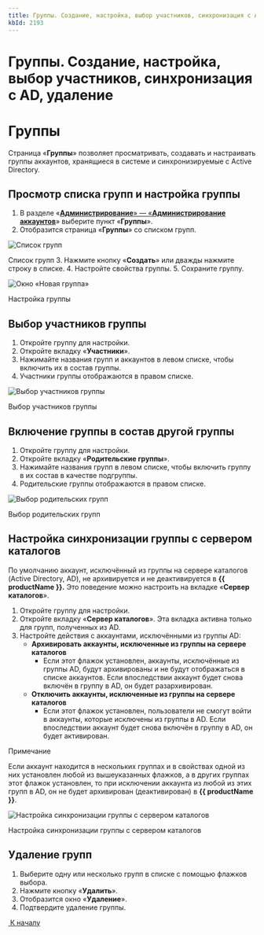 ```yaml
---
title: Группы. Создание, настройка, выбор участников, синхронизация с AD, удаление
kbId: 2193
---
```


# Группы. Создание, настройка, выбор участников, синхронизация с AD, удаление

# Группы

Страница «**Группы**» позволяет просматривать, создавать и настраивать группы аккаунтов, хранящиеся в системе и синхронизируемые с Active Directory.

## Просмотр списка групп и настройка группы

1. В разделе «[**Администрирование**» — «**Администрирование аккаунтов**](https://kb.comindware.ru/article.php?id=2191#mcetoc_1gjrh0osl3)» выберите пункт «**Группы**».
2. Отобразится страница «**Группы**» со списком групп.


![Список групп](https://kb.comindware.ru/assets/groups_page.png)

Список групп
3. Нажмите кнопку «**Создать**» или дважды нажмите строку в списке.
4. Настройте свойства группы.
5. Сохраните группу.


![Окно «Новая группа»](https://kb.comindware.ru/assets/new_group.png)

Настройка группы

## Выбор участников группы

1. Откройте группу для настройки.
2. Откройте вкладку «**Участники**».
3. Нажимайте названия групп и аккаунтов в левом списке, чтобы включить их в состав группы.
4. Участники группы отображаются в правом списке.

![Выбор участников группы](https://kb.comindware.ru/assets/groups_member_selection.png)

Выбор участников группы

## Включение группы в состав другой группы

1. Откройте группу для настройки.
2. Откройте вкладку «**Родительские группы**».
3. Нажимайте названия групп в левом списке, чтобы включить группу в их состав в качестве подгруппы.
4. Родительские группы отображаются в правом списке.

![Выбор родительских групп](https://kb.comindware.ru/assets/groups_parent_selection.png)

Выбор родительских групп

## Настройка синхронизации группы с сервером каталогов

По умолчанию аккаунт, исключённый из группы на сервере каталогов (Active Directory, AD), не архивируется и не деактивируется в **{{ productName }}.** Это поведение можно настроить на вкладке «**Сервер каталогов**».

1. Откройте группу для настройки.
2. Откройте вкладку «**Сервер каталогов**». Эта вкладка активна только для групп, полученных из AD.
3. Настройте действия с аккаунтами, исключёнными из группы AD:
    - **Архивировать аккаунты, исключенные из группы на сервере каталогов**
        - Если этот флажок установлен, аккаунты, исключённые из группы AD, будут архивированы и не будут отображаться в списке аккаунтов. Если впоследствии аккаунт будет снова включён в группу в AD, он будет разархивирован.
    - **Отключить аккаунты, исключенные из группы на сервере каталогов**
        - Если этот флажок установлен, пользователи не смогут войти в аккаунты, которые исключены из группы в AD. Если впоследствии аккаунт будет снова включён в группу в AD, он будет активирован.

Примечание

Если аккаунт находится в нескольких группах и в свойствах одной из них установлен любой из вышеуказанных флажков, а в других группах этот флажок установлен, то при исключении аккаунта из любой из этих групп в AD, он не будет архивирован (деактивирован) в **{{ productName }}**.

![Настройка синхронизации группы с сервером каталогов](https://kb.comindware.ru/assets/groups_active_directory.png)

Настройка синхронизации группы с сервером каталогов

## Удаление групп

1. Выберите одну или несколько групп в списке с помощью флажков выбора.
2. Нажмите кнопку «**Удалить**».
3. Отобразится окно «**Удаление**».
4. Подтвердите удаление группы.

 [*‌* К началу](#)  

 

